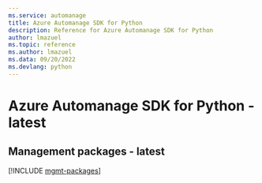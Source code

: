 ```yaml
---
ms.service: automanage
title: Azure Automanage SDK for Python
description: Reference for Azure Automanage SDK for Python
author: lmazuel
ms.topic: reference
ms.author: lmazuel
ms.data: 09/20/2022
ms.devlang: python
---
```

# Azure Automanage SDK for Python - latest

## Management packages - latest
[!INCLUDE [mgmt-packages](automanage-mgmt-index.md)]